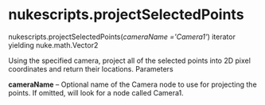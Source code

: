 # nukescripts.projectSelectedPoints
nukescripts.projectSelectedPoints(_cameraName ='Camera1'_)  iterator yielding nuke.math.Vector2

Using the specified camera, project all of the selected points into 2D pixel coordinates and return their locations.
Parameters

**cameraName** – Optional name of the Camera node to use for projecting the points. If omitted, will look for a node called Camera1.